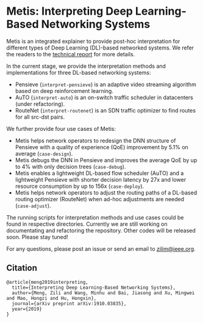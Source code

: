 # Metis: Interpreting Deep Learning-Based Networking Systems

Metis is an integrated explainer to provide post-hoc interpretation for different types of Deep Learning (DL)-based networked systems. We refer the readers to the [technical report](https://arxiv.org/pdf/1910.03835.pdf) for more details.

In the current stage, we provide the interpretation methods and implementations for three DL-based networking systems:

- Pensieve (`interpret-pensieve`) is an adaptive video streaming algorithm based on deep reinforcement learning.
- AuTO (`interpret-auto`) is an on-switch traffic scheduler in datacenters (under refactoring).
- RouteNet (`interpret-routenet`) is an SDN traffic optimizer to find routes for all src-dst pairs.

We further provide four use cases of Metis:

- Metis helps network operators to redesign the DNN structure of Pensieve with a quality of experience (QoE) improvement by 5.1% on average (`case-design`). 
- Metis debugs the DNN in Pensieve and improves the average QoE by up to 4% with only decision trees (`case-debug`). 
- Metis enables a lightweight DL-based flow scheduler (AuTO) and a lightweight Pensieve with shorter decision latency by 27x and lower resource consumption by up to 156x (`case-deploy`).
- Metis helps network operators to adjust the routing paths of a DL-based routing optimizer (RouteNet) when ad-hoc adjustments are needed (`case-adjust`).

The running scripts for interpretation methods and use cases could be found in respective directories. Currently we are still working on documentating and refactoring the repository. Other codes will be released soon. Please stay tuned!

For any questions, please post an issue or send an email to [zilim@ieee.org](mailto:zilim@ieee.org).

## Citation

```
@article{meng2019interpreting,
  title={Interpreting Deep Learning-Based Networking Systems},
  author={Meng, Zili and Wang, Minhu and Bai, Jiasong and Xu, Mingwei and Mao, Hongzi and Hu, Hongxin},
  journal={arXiv preprint arXiv:1910.03835},
  year={2019}
}
```

